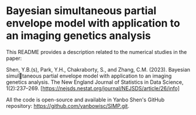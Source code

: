 # Bayesian simultaneous partial envelope model with application to an imaging genetics analysis

This README provides a description related to the numerical studies in the paper:

Shen, Y.B.(s), Park, Y.H., Chakraborty, S., and Zhang, C.M. (2023). Bayesian simultaneous partial envelope model with application to an imaging genetics analysis. The
New England Journal of Statistics in Data Science, 1(2):237–269. [https://nejsds.nestat.org/journal/NEJSDS/article/26/info]

All the code is open-source and available in Yanbo Shen's GitHub repository: https://github.com/yanbowisc/SIMP.git.

